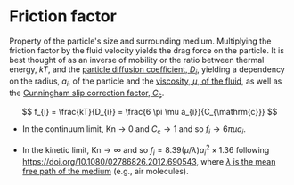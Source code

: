 # Friction factor

Property of the particle's size and surrounding medium. Multiplying the friction factor by the fluid velocity yields the drag force on the particle. It is best thought of as an inverse of mobility or the ratio between thermal energy, $kT$, and the [particle diffusion coefficient, $D_{i}$](diffusionCoefficient), yielding a dependency on the radius, $a_{i}$, of the particle and the [viscosity, $\mu$, of the fluid](mediumViscosity), as well as the [Cunningham slip correction factor, $C_{\mathrm{c}}$](cunninghamCorrection).

$$
f_{i} = \frac{kT}{D_{i}} = \frac{6 \pi  \mu a_{i}}{C_{\mathrm{c}}}
$$

- In the continuum limit, $\mathrm{Kn} \to 0$ and $C_{\mathrm{c}} \to 1$ and so $f_{i} \to 6 \pi  \mu a_{i}$.

- In the kinetic limit, $\mathrm{Kn} \to \infty$ and so $f_{i} = 8.39 \left(\mu/\lambda\right) a_{i}^{2} \times 1.36$ following https://doi.org/10.1080/02786826.2012.690543, where [$\lambda$ is the mean free path of the medium](meanFreePath) (e.g., air molecules).

